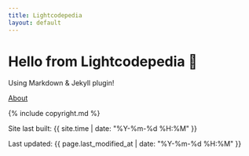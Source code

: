 ```yaml
---
title: Lightcodepedia
layout: default
---
```


# Hello from Lightcodepedia 👋

Using Markdown & Jekyll plugin!

[About](about.md)

{% include copyright.md %}

Site last built: {{ site.time | date: "%Y-%m-%d %H:%M" }}

Last updated: {{ page.last_modified_at | date: "%Y-%m-%d %H:%M" }}
